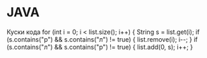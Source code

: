 # JAVA
Куски кода
for (int i = 0; i < list.size(); i++) {
                String s = list.get(i);
                if (s.contains("р") && s.contains("л") != true) {
                    list.remove(i);
                    i--;
                }
                if (s.contains("л") && s.contains("р") != true) {
                    list.add(0, s);
                    i++;
                }

